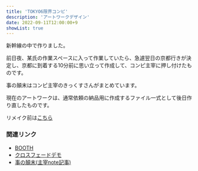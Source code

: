 ```yaml
---
title: 'TOKYO6限界コンピ'
description: 'アートワークデザイン'
date: 2022-09-11T12:00:00+9
showList: true
---
```


新幹線の中で作りました。

<!--more-->

前日夜、某氏の作業スペースに入って作業していたら、急遽翌日の京都行きが決定し、京都に到着する10分前に思い立って作成して、コンピ主宰に押し付けたものです。

事の顛末はコンピ主宰のきっくすさんがまとめています。

現在のアートワークは、通常依頼の納品用に作成するファイル一式として後日作り直したものです。

リメイク前は[こちら](https://twitter.com/nirsmmy/status/1568760557268004864)

### 関連リンク
- [BOOTH](https://booth.pm/ja/items/4164265)
- [クロスフェードデモ](https://www.nicovideo.jp/watch/sm41175023)
- [事の顛末(主宰note記事)](https://note.com/studiobiotope/n/n0163430d8fa4)
